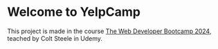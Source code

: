 # Welcome to YelpCamp

This project is made in the course [The Web Developer Bootcamp 2024](https://www.udemy.com/course/the-web-developer-bootcamp), teached by Colt Steele in Udemy.
